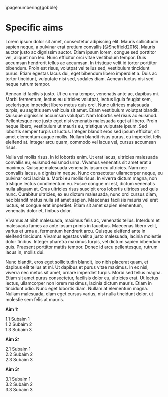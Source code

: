 \pagenumbering{gobble}

# Specific aims

Lorem ipsum dolor sit amet, consectetur adipiscing elit. Mauris sollicitudin
sapien neque, a pulvinar erat pretium convallis [@Sheffield2016]. Mauris auctor
justo ac dignissim auctor. Etiam ipsum lorem, congue sed porttitor vel, aliquet
non leo. Nunc efficitur orci vitae vestibulum tempor. Duis accumsan hendrerit
tellus ac accumsan. In tristique velit id tortor porttitor bibendum. Proin est
risus, volutpat vel tellus sed, vestibulum tincidunt purus. Etiam egestas lacus
dui, eget bibendum libero imperdiet a. Duis ac tortor tincidunt, vulputate nisi
sed, sodales diam. Aenean luctus nisi sed neque rutrum tempor.

Aenean id facilisis justo. Ut eu urna tempor, venenatis ante ac, dapibus mi.
Morbi fermentum, lectus eu ultricies volutpat, lectus ligula feugiat sem,
scelerisque imperdiet libero metus quis orci. Nunc ultrices malesuada turpis, eu
sagittis sem vehicula sit amet. Etiam vestibulum volutpat blandit. Quisque
dignissim accumsan volutpat. Nam lobortis vel risus ac euismod. Pellentesque nec
justo eget nisi venenatis malesuada eget at libero. Proin neque libero,
vestibulum ut mauris eu, tristique vulputate ipsum. Sed lobortis semper turpis
ut luctus. Integer blandit eros sed ipsum efficitur, sit amet elementum augue
mollis. Nullam blandit risus purus, eu imperdiet felis eleifend at. Integer arcu
quam, commodo vel lacus vel, cursus accumsan risus.

Nulla vel mollis risus. In id lobortis enim. Ut erat lacus, ultricies malesuada
convallis eu, euismod euismod urna. Vivamus venenatis sit amet erat a maximus.
Quisque malesuada venenatis ipsum eu ultricies. Nam nec convallis lacus, a
dignissim neque. Nunc consectetur ullamcorper neque, eu pulvinar orci lacinia a.
Morbi eu mollis risus. In viverra dictum magna, non tristique lectus condimentum
eu. Fusce congue mi est, dictum venenatis nulla aliquam at. Cras ultricies risus
suscipit eros lobortis ultrices sed quis nunc. Curabitur ultricies, ex eu dictum
malesuada, nunc orci cursus diam, nec blandit metus nulla sit amet sapien.
Maecenas facilisis mauris vel erat luctus, et congue erat imperdiet. Etiam sit
amet sapien elementum, venenatis dolor et, finibus dolor.

Vivamus at nibh malesuada, maximus felis ac, venenatis tellus. Interdum et
malesuada fames ac ante ipsum primis in faucibus. Maecenas libero velit, varius
et urna a, fermentum hendrerit arcu. Quisque eleifend ante in eleifend
tincidunt. Vivamus egestas velit a justo malesuada, lacinia molestie dolor
finibus. Integer pharetra maximus turpis, vel dictum sapien bibendum quis.
Praesent porttitor mattis tempor. Donec id arcu pellentesque, rutrum lacus in,
mollis dui.

Nunc blandit, eros eget sollicitudin blandit, leo nibh placerat quam, et dapibus
elit tellus at mi. Ut dapibus et purus vitae maximus. In ex nisl, viverra nec
metus sit amet, ornare imperdiet turpis. Morbi sed tellus magna. Etiam sit amet
purus consectetur, facilisis dolor eu, ultricies erat. Ut lectus lectus,
ullamcorper non lorem maximus, lacinia dictum mauris. Etiam in tincidunt odio.
Nunc eget lobortis diam. Nullam at elementum magna. Nullam malesuada, diam eget
cursus varius, nisi nulla tincidunt dolor, ut molestie sem felis at mauris.

**Aim 1:**

1.1 Subaim 1  
1.2 Subaim 2  
1.3 Subaim 3

**Aim 2:**

2.1 Subaim 1  
2.2 Subaim 2  
2.3 Subaim 3

**Aim 3:**

3.1 Subaim 1  
3.2 Subaim 2  
3.3 Subaim 3